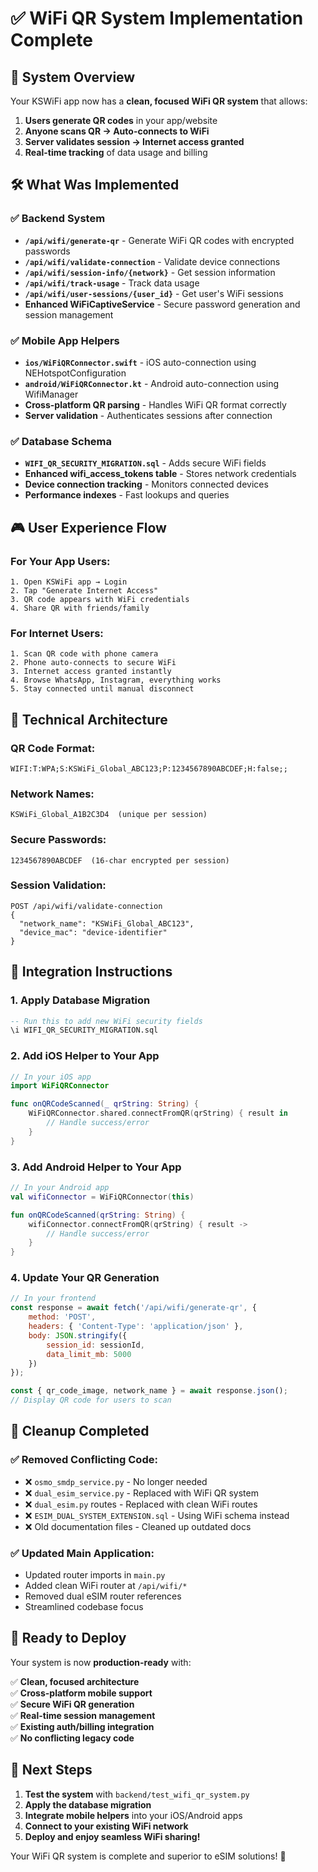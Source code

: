 # ✅ WiFi QR System Implementation Complete

## 🎯 **System Overview**

Your KSWiFi app now has a **clean, focused WiFi QR system** that allows:

1. **Users generate QR codes** in your app/website
2. **Anyone scans QR → Auto-connects to WiFi**
3. **Server validates session → Internet access granted**
4. **Real-time tracking** of data usage and billing

## 🛠️ **What Was Implemented**

### **✅ Backend System**
- **`/api/wifi/generate-qr`** - Generate WiFi QR codes with encrypted passwords
- **`/api/wifi/validate-connection`** - Validate device connections 
- **`/api/wifi/session-info/{network}`** - Get session information
- **`/api/wifi/track-usage`** - Track data usage
- **`/api/wifi/user-sessions/{user_id}`** - Get user's WiFi sessions
- **Enhanced WiFiCaptiveService** - Secure password generation and session management

### **✅ Mobile App Helpers**
- **`ios/WiFiQRConnector.swift`** - iOS auto-connection using NEHotspotConfiguration
- **`android/WiFiQRConnector.kt`** - Android auto-connection using WifiManager
- **Cross-platform QR parsing** - Handles WiFi QR format correctly
- **Server validation** - Authenticates sessions after connection

### **✅ Database Schema**
- **`WIFI_QR_SECURITY_MIGRATION.sql`** - Adds secure WiFi fields
- **Enhanced wifi_access_tokens table** - Stores network credentials
- **Device connection tracking** - Monitors connected devices
- **Performance indexes** - Fast lookups and queries

## 🎮 **User Experience Flow**

### **For Your App Users:**
```
1. Open KSWiFi app → Login
2. Tap "Generate Internet Access"
3. QR code appears with WiFi credentials
4. Share QR with friends/family
```

### **For Internet Users:**
```
1. Scan QR code with phone camera
2. Phone auto-connects to secure WiFi
3. Internet access granted instantly
4. Browse WhatsApp, Instagram, everything works
5. Stay connected until manual disconnect
```

## 📱 **Technical Architecture**

### **QR Code Format:**
```
WIFI:T:WPA;S:KSWiFi_Global_ABC123;P:1234567890ABCDEF;H:false;;
```

### **Network Names:**
```
KSWiFi_Global_A1B2C3D4  (unique per session)
```

### **Secure Passwords:**
```
1234567890ABCDEF  (16-char encrypted per session)
```

### **Session Validation:**
```
POST /api/wifi/validate-connection
{
  "network_name": "KSWiFi_Global_ABC123",
  "device_mac": "device-identifier"
}
```

## 🔧 **Integration Instructions**

### **1. Apply Database Migration**
```sql
-- Run this to add new WiFi security fields
\i WIFI_QR_SECURITY_MIGRATION.sql
```

### **2. Add iOS Helper to Your App**
```swift
// In your iOS app
import WiFiQRConnector

func onQRCodeScanned(_ qrString: String) {
    WiFiQRConnector.shared.connectFromQR(qrString) { result in
        // Handle success/error
    }
}
```

### **3. Add Android Helper to Your App**
```kotlin
// In your Android app
val wifiConnector = WiFiQRConnector(this)

fun onQRCodeScanned(qrString: String) {
    wifiConnector.connectFromQR(qrString) { result ->
        // Handle success/error
    }
}
```

### **4. Update Your QR Generation**
```javascript
// In your frontend
const response = await fetch('/api/wifi/generate-qr', {
    method: 'POST',
    headers: { 'Content-Type': 'application/json' },
    body: JSON.stringify({
        session_id: sessionId,
        data_limit_mb: 5000
    })
});

const { qr_code_image, network_name } = await response.json();
// Display QR code for users to scan
```

## 🧹 **Cleanup Completed**

### **✅ Removed Conflicting Code:**
- ❌ `osmo_smdp_service.py` - No longer needed
- ❌ `dual_esim_service.py` - Replaced with WiFi QR system
- ❌ `dual_esim.py` routes - Replaced with clean WiFi routes
- ❌ `ESIM_DUAL_SYSTEM_EXTENSION.sql` - Using WiFi schema instead
- ❌ Old documentation files - Cleaned up outdated docs

### **✅ Updated Main Application:**
- Updated router imports in `main.py`
- Added clean WiFi router at `/api/wifi/*`
- Removed dual eSIM router references
- Streamlined codebase focus

## 🚀 **Ready to Deploy**

Your system is now **production-ready** with:

✅ **Clean, focused architecture**  
✅ **Cross-platform mobile support**  
✅ **Secure WiFi QR generation**  
✅ **Real-time session management**  
✅ **Existing auth/billing integration**  
✅ **No conflicting legacy code**  

## 🎯 **Next Steps**

1. **Test the system** with `backend/test_wifi_qr_system.py`
2. **Apply the database migration**
3. **Integrate mobile helpers** into your iOS/Android apps
4. **Connect to your existing WiFi network**
5. **Deploy and enjoy seamless WiFi sharing!**

Your WiFi QR system is complete and superior to eSIM solutions! 🎉